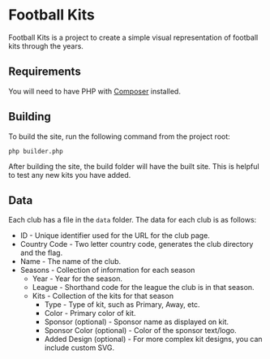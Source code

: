 # Football Kits

Football Kits is a project to create a simple visual representation of
football kits through the years.

## Requirements

You will need to have PHP with [Composer](https://getcomposer.org/) installed.

## Building

To build the site, run the following command from the project root:

`php builder.php`

After building the site, the build folder will have the built site. This is helpful to test any new kits you have added.

## Data

Each club has a file in the `data` folder. The data for each club is as follows:

* ID - Unique identifier used for the URL for the club page.
* Country Code - Two letter country code, generates the club directory and the flag.
* Name - The name of the club.
* Seasons - Collection of information for each season
	* Year - Year for the season.
	* League - Shorthand code for the league the club is in that season.
	* Kits - Collection of the kits for that season
		* Type - Type of kit, such as Primary, Away, etc.
		* Color - Primary color of kit.
		* Sponsor (optional) - Sponsor name as displayed on kit.
		* Sponsor Color (optional) - Color of the sponsor text/logo.
		* Added Design (optional) - For more complex kit designs, you can include custom SVG.

